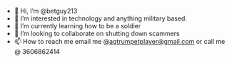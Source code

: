 - 👋 Hi, I’m @betguy213
- 👀 I’m interested in technology and anything military based. 
- 🌱 I’m currently learning how to be a soldier
- 💞️ I’m looking to collaborate on shutting down scammers
- 📫 How to reach me email me @agtrumpetplayer@gmail.com or call me @ 3606862414

<!---
betguy213/betguy213 is a ✨ special ✨ repository because its `README.md` (this file) appears on your GitHub profile.
You can click the Preview link to take a look at your changes.
--->
